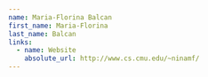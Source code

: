 ```yaml
---
name: Maria-Florina Balcan
first_name: Maria-Florina
last_name: Balcan
links:
  - name: Website
    absolute_url: http://www.cs.cmu.edu/~ninamf/
---
```

